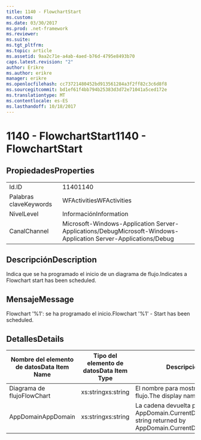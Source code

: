 ```yaml
---
title: 1140 - FlowchartStart
ms.custom: 
ms.date: 03/30/2017
ms.prod: .net-framework
ms.reviewer: 
ms.suite: 
ms.tgt_pltfrm: 
ms.topic: article
ms.assetid: 9aa2c71e-a4ab-4aed-b76d-4795e8493b70
caps.latest.revision: "2"
author: Erikre
ms.author: erikre
manager: erikre
ms.openlocfilehash: cc73721480452bd913561284a3f2ff82c3c6d8f8
ms.sourcegitcommit: bd1ef61f4bb794b25383d3d72e71041a5ced172e
ms.translationtype: MT
ms.contentlocale: es-ES
ms.lasthandoff: 10/18/2017
---
```

# <a name="1140---flowchartstart"></a><span data-ttu-id="d2ceb-102">1140 - FlowchartStart</span><span class="sxs-lookup"><span data-stu-id="d2ceb-102">1140 - FlowchartStart</span></span>
## <a name="properties"></a><span data-ttu-id="d2ceb-103">Propiedades</span><span class="sxs-lookup"><span data-stu-id="d2ceb-103">Properties</span></span>  
  
|||  
|-|-|  
|<span data-ttu-id="d2ceb-104">Id.</span><span class="sxs-lookup"><span data-stu-id="d2ceb-104">ID</span></span>|<span data-ttu-id="d2ceb-105">1140</span><span class="sxs-lookup"><span data-stu-id="d2ceb-105">1140</span></span>|  
|<span data-ttu-id="d2ceb-106">Palabras clave</span><span class="sxs-lookup"><span data-stu-id="d2ceb-106">Keywords</span></span>|<span data-ttu-id="d2ceb-107">WFActivities</span><span class="sxs-lookup"><span data-stu-id="d2ceb-107">WFActivities</span></span>|  
|<span data-ttu-id="d2ceb-108">Nivel</span><span class="sxs-lookup"><span data-stu-id="d2ceb-108">Level</span></span>|<span data-ttu-id="d2ceb-109">Información</span><span class="sxs-lookup"><span data-stu-id="d2ceb-109">Information</span></span>|  
|<span data-ttu-id="d2ceb-110">Canal</span><span class="sxs-lookup"><span data-stu-id="d2ceb-110">Channel</span></span>|<span data-ttu-id="d2ceb-111">Microsoft-Windows-Application Server-Applications/Debug</span><span class="sxs-lookup"><span data-stu-id="d2ceb-111">Microsoft-Windows-Application Server-Applications/Debug</span></span>|  
  
## <a name="description"></a><span data-ttu-id="d2ceb-112">Descripción</span><span class="sxs-lookup"><span data-stu-id="d2ceb-112">Description</span></span>  
 <span data-ttu-id="d2ceb-113">Indica que se ha programado el inicio de un diagrama de flujo.</span><span class="sxs-lookup"><span data-stu-id="d2ceb-113">Indicates a Flowchart start has been scheduled.</span></span>  
  
## <a name="message"></a><span data-ttu-id="d2ceb-114">Mensaje</span><span class="sxs-lookup"><span data-stu-id="d2ceb-114">Message</span></span>  
 <span data-ttu-id="d2ceb-115">Flowchart '%1': se ha programado el inicio.</span><span class="sxs-lookup"><span data-stu-id="d2ceb-115">Flowchart '%1' - Start has been scheduled.</span></span>  
  
## <a name="details"></a><span data-ttu-id="d2ceb-116">Detalles</span><span class="sxs-lookup"><span data-stu-id="d2ceb-116">Details</span></span>  
  
|<span data-ttu-id="d2ceb-117">Nombre del elemento de datos</span><span class="sxs-lookup"><span data-stu-id="d2ceb-117">Data Item Name</span></span>|<span data-ttu-id="d2ceb-118">Tipo del elemento de datos</span><span class="sxs-lookup"><span data-stu-id="d2ceb-118">Data Item Type</span></span>|<span data-ttu-id="d2ceb-119">Descripción</span><span class="sxs-lookup"><span data-stu-id="d2ceb-119">Description</span></span>|  
|--------------------|--------------------|-----------------|  
|<span data-ttu-id="d2ceb-120">Diagrama de flujo</span><span class="sxs-lookup"><span data-stu-id="d2ceb-120">FlowChart</span></span>|<span data-ttu-id="d2ceb-121">xs:string</span><span class="sxs-lookup"><span data-stu-id="d2ceb-121">xs:string</span></span>|<span data-ttu-id="d2ceb-122">El nombre para mostrar del diagrama de flujo.</span><span class="sxs-lookup"><span data-stu-id="d2ceb-122">The display name of the FlowChart.</span></span>|  
|<span data-ttu-id="d2ceb-123">AppDomain</span><span class="sxs-lookup"><span data-stu-id="d2ceb-123">AppDomain</span></span>|<span data-ttu-id="d2ceb-124">xs:string</span><span class="sxs-lookup"><span data-stu-id="d2ceb-124">xs:string</span></span>|<span data-ttu-id="d2ceb-125">La cadena devuelta por AppDomain.CurrentDomain.FriendlyName.</span><span class="sxs-lookup"><span data-stu-id="d2ceb-125">The string returned by AppDomain.CurrentDomain.FriendlyName.</span></span>|
